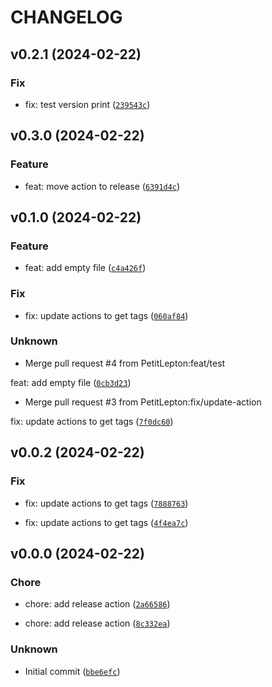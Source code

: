 # CHANGELOG



## v0.2.1 (2024-02-22)

### Fix

* fix: test version print ([`239543c`](https://github.com/PetitLepton/test-semantic-versioning/commit/239543c463cf396574dfca3e9c9a47141a2c34dd))


## v0.3.0 (2024-02-22)

### Feature

* feat: move action to release ([`6391d4c`](https://github.com/PetitLepton/test-semantic-versioning/commit/6391d4ceda3baaa0004cd47f4811128f5b57c597))


## v0.1.0 (2024-02-22)

### Feature

* feat: add empty file ([`c4a426f`](https://github.com/PetitLepton/test-semantic-versioning/commit/c4a426f8c4adc8a7afa1ec201c6b2bca7da192c8))

### Fix

* fix: update actions to get tags ([`060af84`](https://github.com/PetitLepton/test-semantic-versioning/commit/060af845d1ddc82bf14696e830f5ad0b09ba257f))

### Unknown

* Merge pull request #4 from PetitLepton:feat/test

feat: add empty file ([`0cb3d23`](https://github.com/PetitLepton/test-semantic-versioning/commit/0cb3d23960b0e37ee9a89e82a7a3120fac1fd24a))

* Merge pull request #3 from PetitLepton:fix/update-action

fix: update actions to get tags ([`7f0dc60`](https://github.com/PetitLepton/test-semantic-versioning/commit/7f0dc60e8212ba47dcbf08a3106a591119202410))


## v0.0.2 (2024-02-22)

### Fix

* fix: update actions to get tags ([`7888763`](https://github.com/PetitLepton/test-semantic-versioning/commit/78887635a758ad2d07b978d90ca8e2f0b1086da0))

* fix: update actions to get tags ([`4f4ea7c`](https://github.com/PetitLepton/test-semantic-versioning/commit/4f4ea7c2a01be8a1c5b90d6938f4b67fc2a5a2a8))


## v0.0.0 (2024-02-22)

### Chore

* chore: add release action ([`2a66586`](https://github.com/PetitLepton/test-semantic-versioning/commit/2a66586e8de2bc07ba61257a9e2f3fde75a182b0))

* chore: add release action ([`8c332ea`](https://github.com/PetitLepton/test-semantic-versioning/commit/8c332ea0564ee9f80db1e4e820a5acf1109585e3))

### Unknown

* Initial commit ([`bbe6efc`](https://github.com/PetitLepton/test-semantic-versioning/commit/bbe6efca548b15f6d56e96568332236e053f377a))
